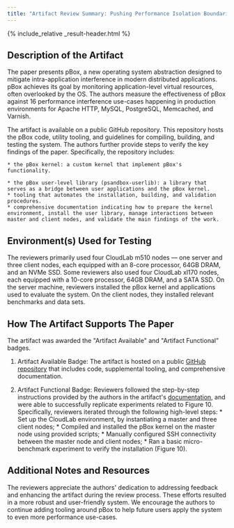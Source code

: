 ```yaml
---
title: "Artifact Review Summary: Pushing Performance Isolation Boundaries into Application with pBox"
---
```


{% include_relative _result-header.html %}

## Description of the Artifact

The paper presents pBox, a new operating system abstraction designed to mitigate intra-application interference in modern distributed applications. pBox achieves its goal by monitoring application-level virtual resources, often overlooked by the OS. The authors measure the effectiveness of pBox against 16 performance interference use-cases happening in production environments for Apache HTTP, MySQL, PostgreSQL, Memcached, and Varnish.

The artifact is available on a public GitHub repository. This repository hosts the pBox code, utility tooling, and guidelines for compiling, building, and testing the system. The authors further provide steps to verify the key findings of the paper. Specifically, the
repository includes:

    * the pBox kernel: a custom kernel that implement pBox's functionality.

    * the pBox user-level library (psandbox-userlib): a library that serves as a bridge between user applications and the pBox kernel.
    * tooling that automates the installation, building, and validation procedures.
    * comprehensive documentation indicating how to prepare the kernel environment, install the user library, manage interactions between master and client nodes, and validate the main findings of the work.

## Environment(s) Used for Testing

The reviewers primarily used four CloudLab m510 nodes — one server and three client nodes, each equipped with an 8-core processor, 64GB DRAM, and an NVMe SSD. Some reviewers also used four CloudLab xl170 nodes, each equipped with a 10-core processor, 64GB DRAM, and a SATA SSD. On the server machine, reviewers installed the pBox kernel and applications used to evaluate the system. On the client nodes, they installed relevant benchmarks and data sets.

## How The Artifact Supports The Paper

The artifact was awarded the "Artifact Available" and "Artifact Functional” badges.

  1. Artifact Available Badge: The artifact is hosted on a public [GitHub repository](https://github.com/OrderLab/pBox/) that includes code, supplemental tooling, and comprehensive documentation.
  
  2. Artifact Functional Badge: Reviewers followed the step-by-step instructions provided by the authors in the artifact's [documentation](https://github.com/OrderLab/pBox/blob/master/README.md), and were able to successfully replicate experiments related to Figure 10. Specifically, reviewers iterated through the following high-level steps:
    * Set up the CloudLab environment, by instantiating a master and three client nodes;
    * Compiled and installed the pBox kernel on the master node using provided scripts;
    * Manually configured SSH connectivity between the master node and client nodes;
    * Ran a basic micro-benchmark experiment to verify the installation (Figure 10).


## Additional Notes and Resources

The reviewers appreciate the authors' dedication to addressing feedback and enhancing the artifact during the review process. These efforts resulted in a more robust and user-friendly system. We encourage the authors to continue adding tooling around pBox to help future users apply the system to even more performance use-cases.
